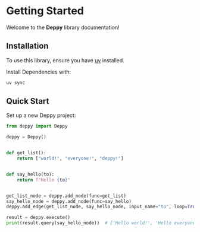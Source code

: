 # Getting Started

Welcome to the **Deppy** library documentation!

## Installation

To use this library, ensure you have [uv](https://docs.astral.sh/uv/) installed.

Install Dependencies with:

```bash
uv sync
```

## Quick Start

Set up a new Deppy project:

```python
from deppy import Deppy

deppy = Deppy()


def get_list():
    return ["world!", "everyone!", "deppy!"]


def say_hello(to):
    return f"Hello {to}"


get_list_node = deppy.add_node(func=get_list)
say_hello_node = deppy.add_node(func=say_hello)
deppy.add_edge(get_list_node, say_hello_node, input_name="to", loop=True)

result = deppy.execute()
print(result.query(say_hello_node))  # ['Hello world!', 'Hello everyone!', 'Hello deppy!']
```

